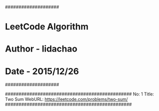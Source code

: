 ####################
# LeetCode Algorithm
# Author - lidachao
# Date - 2015/12/26
####################

###############################################
No: 1
Title: Two Sum
WebURL: https://leetcode.com/problems/two-sum/
###############################################
